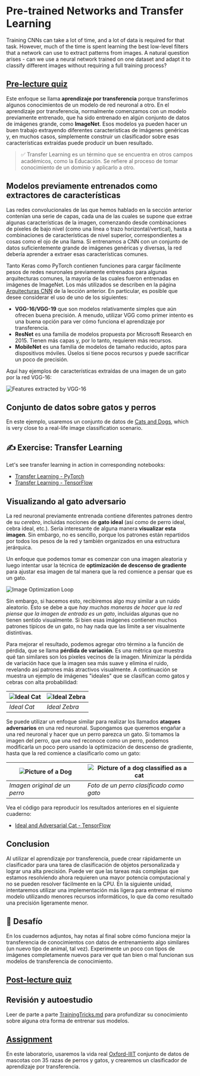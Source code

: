# Pre-trained Networks and Transfer Learning

Training CNNs can take a lot of time, and a lot of data is required for that task. However, much of the time is spent learning the best low-level filters that a network can use to extract patterns from images. A natural question arises - can we use a neural network trained on one dataset and adapt it to classify different images without requiring a full training process?

## [Pre-lecture quiz](https://red-field-0a6ddfd03.1.azurestaticapps.net/quiz/108)

Este enfoque se llama **aprendizaje por transferencia** porque transferimos algunos conocimientos de un modelo de red neuronal a otro. En el aprendizaje por transferencia, normalmente comenzamos con un modelo previamente entrenado, que ha sido entrenado en algún conjunto de datos de imágenes grande, como **ImageNet**. Esos modelos ya pueden hacer un buen trabajo extrayendo diferentes características de imágenes genéricas y, en muchos casos, simplemente construir un clasificador sobre esas características extraídas puede producir un buen resultado.

> ✅ Transfer Learning es un término que se encuentra en otros campos académicos, como la Educación. Se refiere al proceso de tomar conocimiento de un dominio y aplicarlo a otro.

## Modelos previamente entrenados como extractores de características

Las redes convolucionales de las que hemos hablado en la sección anterior contenían una serie de capas, cada una de las cuales se supone que extrae algunas características de la imagen, comenzando desde combinaciones de píxeles de bajo nivel (como una línea o trazo horizontal/vertical), hasta a combinaciones de características de nivel superior, correspondientes a cosas como el ojo de una llama. Si entrenamos a CNN con un conjunto de datos suficientemente grande de imágenes genéricas y diversas, la red debería aprender a extraer esas características comunes.

Tanto Keras como PyTorch contienen funciones para cargar fácilmente pesos de redes neuronales previamente entrenados para algunas arquitecturas comunes, la mayoría de las cuales fueron entrenadas en imágenes de ImageNet. Los más utilizados se describen en la página [Arquitecturas CNN](../07-ConvNets/CNN_Architectures.md) de la lección anterior. En particular, es posible que desee considerar el uso de uno de los siguientes:

* **VGG-16/VGG-19** que son modelos relativamente simples que aún ofrecen buena precisión. A menudo, utilizar VGG como primer intento es una buena opción para ver cómo funciona el aprendizaje por transferencia.
* **ResNet** es una familia de modelos propuesta por Microsoft Research en 2015. Tienen más capas y, por lo tanto, requieren más recursos.
* **MobileNet** es una familia de modelos de tamaño reducido, aptos para dispositivos móviles. Úselos si tiene pocos recursos y puede sacrificar un poco de precisión.

Aquí hay ejemplos de características extraídas de una imagen de un gato por la red VGG-16:

![Features extracted by VGG-16](images/features.png)

## Conjunto de datos sobre gatos y perros

En este ejemplo, usaremos un conjunto de datos de [Cats and Dogs](https://www.microsoft.com/download/details.aspx?id=54765&WT.mc_id=academic-77998-cacaste), which is very close to a real-life image classification scenario.

## ✍️ Exercise: Transfer Learning

Let's see transfer learning in action in corresponding notebooks:

* [Transfer Learning - PyTorch](TransferLearningPyTorch.ipynb)
* [Transfer Learning - TensorFlow](TransferLearningTF.ipynb)

## Visualizando al gato adversario

La red neuronal previamente entrenada contiene diferentes patrones dentro de su *cerebro*, incluidas nociones de **gato ideal** (así como de perro ideal, cebra ideal, etc.). Sería interesante de alguna manera **visualizar esta imagen**. Sin embargo, no es sencillo, porque los patrones están repartidos por todos los pesos de la red y también organizados en una estructura jerárquica.

Un enfoque que podemos tomar es comenzar con una imagen aleatoria y luego intentar usar la técnica de **optimización de descenso de gradiente** para ajustar esa imagen de tal manera que la red comience a pensar que es un gato.

![Image Optimization Loop](images/ideal-cat-loop.png)

Sin embargo, si hacemos esto, recibiremos algo muy similar a un ruido aleatorio. Esto se debe a que *hay muchas maneras de hacer que la red piense que la imagen de entrada es un gato*, incluidas algunas que no tienen sentido visualmente. Si bien esas imágenes contienen muchos patrones típicos de un gato, no hay nada que las limite a ser visualmente distintivas.

Para mejorar el resultado, podemos agregar otro término a la función de pérdida, que se llama **pérdida de variación**. Es una métrica que muestra qué tan similares son los píxeles vecinos de la imagen. Minimizar la pérdida de variación hace que la imagen sea más suave y elimina el ruido, revelando así patrones más atractivos visualmente. A continuación se muestra un ejemplo de imágenes "ideales" que se clasifican como gatos y cebras con alta probabilidad:

![Ideal Cat](images/ideal-cat.png) | ![Ideal Zebra](images/ideal-zebra.png)
-----|-----
 *Ideal Cat* | *Ideal Zebra*

 Se puede utilizar un enfoque similar para realizar los llamados **ataques adversarios** en una red neuronal. Supongamos que queremos engañar a una red neuronal y hacer que un perro parezca un gato. Si tomamos la imagen del perro, que una red reconoce como un perro, podemos modificarla un poco pero usando la optimización de descenso de gradiente, hasta que la red comience a clasificarlo como un gato:

 ![Picture of a Dog](images/original-dog.png) | ![Picture of a dog classified as a cat](images/adversarial-dog.png)
-----|-----
*Imagen original de un perro* | *Foto de un perro clasificado como gato*

Vea el código para reproducir los resultados anteriores en el siguiente cuaderno:

* [Ideal and Adversarial Cat - TensorFlow](AdversarialCat_TF.ipynb)
## Conclusion

Al utilizar el aprendizaje por transferencia, puede crear rápidamente un clasificador para una tarea de clasificación de objetos personalizada y lograr una alta precisión. Puede ver que las tareas más complejas que estamos resolviendo ahora requieren una mayor potencia computacional y no se pueden resolver fácilmente en la CPU. En la siguiente unidad, intentaremos utilizar una implementación más ligera para entrenar el mismo modelo utilizando menores recursos informáticos, lo que da como resultado una precisión ligeramente menor.

## 🚀 Desafío

En los cuadernos adjuntos, hay notas al final sobre cómo funciona mejor la transferencia de conocimientos con datos de entrenamiento algo similares (un nuevo tipo de animal, tal vez). Experimente un poco con tipos de imágenes completamente nuevos para ver qué tan bien o mal funcionan sus modelos de transferencia de conocimiento.

## [Post-lecture quiz](https://red-field-0a6ddfd03.1.azurestaticapps.net/quiz/208)

## Revisión y autoestudio

Leer de parte a parte [TrainingTricks.md](TrainingTricks.md) para profundizar su conocimiento sobre alguna otra forma de entrenar sus modelos.

## [Assignment](lab/README.md)

En este laboratorio, usaremos la vida real [Oxford-IIIT](https://www.robots.ox.ac.uk/~vgg/data/pets/) conjunto de datos de mascotas con 35 razas de perros y gatos, y crearemos un clasificador de aprendizaje por transferencia.
